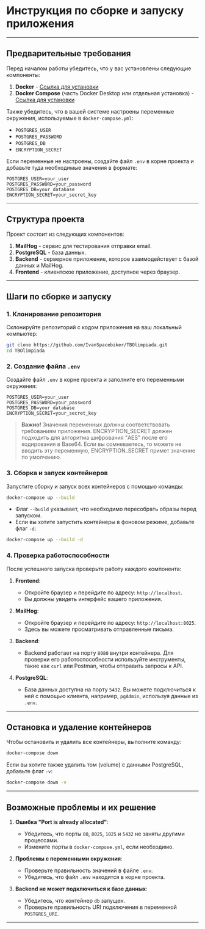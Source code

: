 # Инструкция по сборке и запуску приложения

---

## Предварительные требования

Перед началом работы убедитесь, что у вас установлены следующие компоненты:

1. **Docker** - [Ссылка для установки](https://docs.docker.com/get-docker/)
2. **Docker Compose** (часть Docker Desktop или отдельная установка) - [Ссылка для установки](https://docs.docker.com/compose/install/)

Также убедитесь, что в вашей системе настроены переменные окружения, используемые в `docker-compose.yml`:

- `POSTGRES_USER`
- `POSTGRES_PASSWORD`
- `POSTGRES_DB`
- `ENCRYPTION_SECRET`

Если переменные не настроены, создайте файл `.env` в корне проекта и добавьте туда необходимые значения в формате:

```env
POSTGRES_USER=your_user
POSTGRES_PASSWORD=your_password
POSTGRES_DB=your_database
ENCRYPTION_SECRET=your_secret_key
```

---

## Структура проекта

Проект состоит из следующих компонентов:

1. **MailHog** - сервис для тестирования отправки email.
2. **PostgreSQL** - база данных.
3. **Backend** - серверное приложение, которое взаимодействует с базой данных и MailHog.
4. **Frontend** - клиентское приложение, доступное через браузер.

---

## Шаги по сборке и запуску

### 1. Клонирование репозитория

Склонируйте репозиторий с кодом приложения на ваш локальный компьютер:

```bash
git clone https://github.com/IvanSpacebiker/TBOlimpiada.git
cd TBOlimpiada
```

### 2. Создание файла `.env`

Создайте файл `.env` в корне проекта и заполните его переменными окружения:

```env
POSTGRES_USER=your_user
POSTGRES_PASSWORD=your_password
POSTGRES_DB=your_database
ENCRYPTION_SECRET=your_secret_key
```

> **Важно!** Значения переменных должны соответствовать требованиям приложения. ENCRYPTION_SECRET должен подходить для алгоритма шифрования "AES" после его кодирования в Base64. Если вы сомневаетесь, то можете не вводить эту переменную, ENCRYPTION_SECRET примет значение по умолчанию.


### 3. Сборка и запуск контейнеров

Запустите сборку и запуск всех контейнеров с помощью команды:

```bash
docker-compose up --build
```

- Флаг `--build` указывает, что необходимо пересобрать образы перед запуском.
- Если вы хотите запустить контейнеры в фоновом режиме, добавьте флаг `-d`:

```bash
docker-compose up --build -d
```

### 4. Проверка работоспособности

После успешного запуска проверьте работу каждого компонента:

1. **Frontend**:
    - Откройте браузер и перейдите по адресу: `http://localhost`.
    - Вы должны увидеть интерфейс вашего приложения.

2. **MailHog**:
    - Откройте браузер и перейдите по адресу: `http://localhost:8025`.
    - Здесь вы можете просматривать отправленные письма.

3. **Backend**:
    - Backend работает на порту `8080` внутри контейнера. Для проверки его работоспособности используйте инструменты, такие как `curl` или Postman, чтобы отправить запросы к API.

4. **PostgreSQL**:
    - База данных доступна на порту `5432`. Вы можете подключиться к ней с помощью клиента, например, `pgAdmin`, используя данные из `.env`.

---

## Остановка и удаление контейнеров

Чтобы остановить и удалить все контейнеры, выполните команду:

```bash
docker-compose down
```

Если вы хотите также удалить том (volume) с данными PostgreSQL, добавьте флаг `-v`:

```bash
docker-compose down -v
```

---


## Возможные проблемы и их решение

1. **Ошибка "Port is already allocated"**:
    - Убедитесь, что порты `80`, `8025`, `1025` и `5432` не заняты другими процессами.
    - Измените порты в `docker-compose.yml`, если необходимо.

2. **Проблемы с переменными окружения**:
    - Проверьте правильность значений в файле `.env`.
    - Убедитесь, что файл `.env` находится в корне проекта.

3. **Backend не может подключиться к базе данных**:
    - Убедитесь, что контейнер `db` запущен.
    - Проверьте правильность URI подключения в переменной `POSTGRES_URI`.

---  
